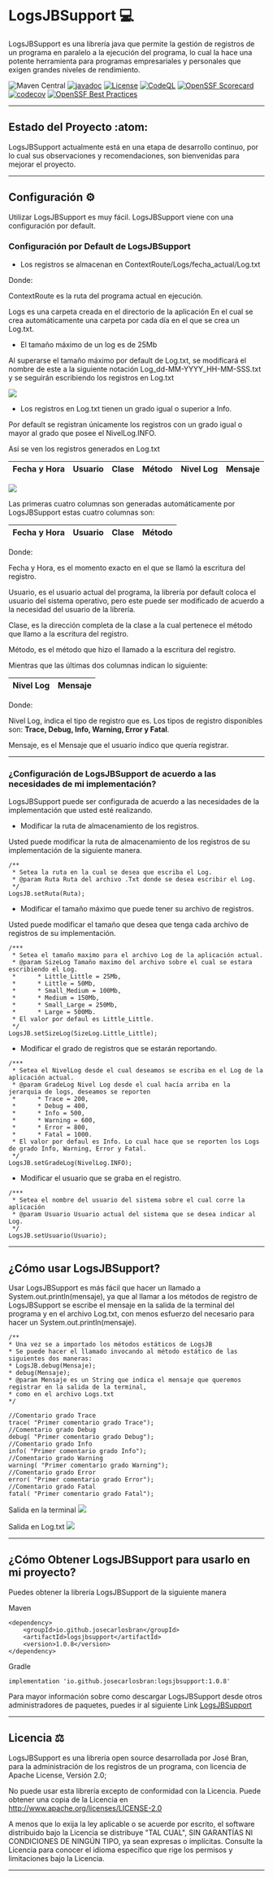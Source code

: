 # LogsJBSupport :computer:

LogsJBSupport es una librería java que permite la gestión de
registros de un programa en paralelo a la ejecución
del programa, lo cual la hace una potente herramienta para programas empresariales y personales
que exigen grandes niveles de rendimiento.

![Maven Central](https://img.shields.io/maven-central/v/io.github.josecarlosbran/logsjbsupport?logo=apachemaven&logoColor=%23C71A36&color=blue&link=https%3A%2F%2Fcentral.sonatype.com%2Fsearch%3Fq%3D%26namespace%3Dio.github.josecarlosbran%26name%logsjbsupport)
[![javadoc](https://javadoc.io/badge2/io.github.josecarlosbran/logsjbsupport/javadoc.svg)](https://javadoc.io/doc/io.github.josecarlosbran/logsjbsupport)
[![License](https://img.shields.io/badge/Licence-Apache%202.0-blue.svg)](LICENSE.md)
[![CodeQL](https://github.com/Jbranadev/LogsJBSupport/actions/workflows/codeql.yml/badge.svg)](https://github.com/Jbranadev/LogsJBSupport/actions/workflows/codeql.yml)
[![OpenSSF Scorecard](https://api.securityscorecards.dev/projects/github.com/Jbranadev/LogsJBSupport/badge)](https://securityscorecards.dev/viewer/?uri=github.com/Jbranadev/LogsJBSupport)
[![codecov](https://codecov.io/gh/Jbranadev/LogsJBSupport/graph/badge.svg?token=sfWzoza3q1)](https://codecov.io/gh/Jbranadev/LogsJBSupport)
[![OpenSSF Best Practices](https://www.bestpractices.dev/projects/7812/badge)](https://www.bestpractices.dev/projects/7812)
* * *

## Estado del Proyecto :atom:

LogsJBSupport actualmente está en una etapa de desarrollo continuo, por lo cual sus observaciones y recomendaciones,
son bienvenidas para mejorar el proyecto.
***

## Configuración :gear:

Utilizar LogsJBSupport es muy fácil. LogsJBSupport viene con una configuración por default.

### Configuración por Default de LogsJBSupport

- Los registros se almacenan en ContextRoute/Logs/fecha_actual/Log.txt

Donde:

ContextRoute es la ruta del programa actual en ejecución.

Logs es una carpeta creada en el directorio de la aplicación
En el cual se crea automáticamente una carpeta por cada día en el que se crea un Log.txt.

- El tamaño máximo de un log es de 25Mb

Al superarse el tamaño máximo por default de Log.txt, se modificará el nombre de este a la siguiente notación
Log_dd-MM-YYYY_HH-MM-SSS.txt y se seguirán escribiendo los registros en Log.txt

![](Imagenes/notacion_logs.png)

- Los registros en Log.txt tienen un grado igual o superior a Info.

Por default se registran únicamente los registros con un grado igual o mayor al grado que posee el NivelLog.INFO.

Así se ven los registros generados en Log.txt

| Fecha y Hora | Usuario | Clase | Método | Nivel Log | Mensaje |
|--------------|---------|-------|--------|-----------|---------|

![](Imagenes/Registros_Log_txt.png)

Las primeras cuatro columnas son generadas automáticamente por LogsJBSupport
estas cuatro columnas son:

| Fecha y Hora | Usuario | Clase | Método |
|--------------|---------|-------|--------|

Donde:

Fecha y Hora, es el momento exacto en el que se llamó la escritura del registro.

Usuario, es el usuario actual del programa, la librería por default coloca el usuario del sistema operativo, pero este
puede
ser modificado de acuerdo a la necesidad del usuario de la librería.

Clase, es la dirección completa de la clase a la cual pertenece el método que llamo a la escritura del registro.

Método, es el método que hizo el llamado a la escritura del registro.

Mientras que las últimas dos columnas indican lo siguiente:

| Nivel Log | Mensaje |
|-----------|---------|

Donde:

Nivel Log, índica el tipo de registro que es. Los tipos de registro disponibles son: **Trace, Debug, Info, Warning,
Error y Fatal**.

Mensaje, es el Mensaje que el usuario índico que quería registrar.
***

### ¿Configuración de LogsJBSupport de acuerdo a las necesidades de mi implementación?

LogsJBSupport puede ser configurada de acuerdo a las necesidades de la implementación que usted esté realizando.

- Modificar la ruta de almacenamiento de los registros.

Usted puede modificar la ruta de almacenamiento de los registros de su implementación de la siguiente manera.

~~~
/**
 * Setea la ruta en la cual se desea que escriba el Log.
 * @param Ruta Ruta del archivo .Txt donde se desea escribir el Log.
 */
LogsJB.setRuta(Ruta);
~~~

- Modificar el tamaño máximo que puede tener su archivo de registros.

Usted puede modificar el tamaño que desea que tenga cada archivo de registros de su implementación.

~~~
/***
 * Setea el tamaño maximo para el archivo Log de la aplicación actual.
 * @param SizeLog Tamaño maximo del archivo sobre el cual se estara escribiendo el Log.
 *      * Little_Little = 25Mb,
 *      * Little = 50Mb,
 *      * Small_Medium = 100Mb,
 *      * Medium = 150Mb,
 *      * Small_Large = 250Mb,
 *      * Large = 500Mb.
 * El valor por defaul es Little_Little.
 */
LogsJB.setSizeLog(SizeLog.Little_Little);
~~~

- Modificar el grado de registros que se estarán reportando.

~~~
/***
 * Setea el NivelLog desde el cual deseamos se escriba en el Log de la aplicación actual.
 * @param GradeLog Nivel Log desde el cual hacía arriba en la jerarquia de logs, deseamos se reporten
 *      * Trace = 200,
 *      * Debug = 400,
 *      * Info = 500,
 *      * Warning = 600,
 *      * Error = 800,
 *      * Fatal = 1000.
 * El valor por defaul es Info. Lo cual hace que se reporten los Logs de grado Info, Warning, Error y Fatal.
 */
LogsJB.setGradeLog(NivelLog.INFO);
~~~

- Modificar el usuario que se graba en el registro.

~~~
/***
 * Setea el nombre del usuario del sistema sobre el cual corre la aplicación
 * @param Usuario Usuario actual del sistema que se desea indicar al Log.
 */
LogsJB.setUsuario(Usuario);
~~~

* * *

## ¿Cómo usar LogsJBSupport?

Usar LogsJBSupport es más fácil que hacer un llamado a System.out.println(mensaje), ya que al llamar a los métodos de
registro
de LogsJBSupport se escribe el mensaje en la salida de la terminal del programa y en el archivo Log.txt, con menos
esfuerzo del necesario
para hacer un System.out.println(mensaje).

~~~
/**
* Una vez se a importado los métodos estáticos de LogsJB
* Se puede hacer el llamado invocando al método estático de las siguientes dos maneras:
* LogsJB.debug(Mensaje);
* debug(Mensaje);
* @param Mensaje es un String que indica el mensaje que queremos registrar en la salida de la terminal,
* como en el archivo Logs.txt
*/
 
//Comentario grado Trace
trace( "Primer comentario grado Trace");
//Comentario grado Debug
debug( "Primer comentario grado Debug");
//Comentario grado Info
info( "Primer comentario grado Info");
//Comentario grado Warning
warning( "Primer comentario grado Warning");
//Comentario grado Error
error( "Primer comentario grado Error");
//Comentario grado Fatal
fatal( "Primer comentario grado Fatal"); 
~~~

Salida en la terminal
![](Imagenes/Terminal_output.png)

Salida en Log.txt
![](Imagenes/Txt_output.png)


* * *

## ¿Cómo Obtener LogsJBSupport para usarlo en mi proyecto?

Puedes obtener la librería LogsJBSupport de la siguiente manera

Maven

~~~
<dependency>
    <groupId>io.github.josecarlosbran</groupId>
    <artifactId>logsjbsupport</artifactId>
    <version>1.0.8</version>
</dependency>
~~~

Gradle

~~~
implementation 'io.github.josecarlosbran:logsjbsupport:1.0.8'
~~~

Para mayor información sobre como descargar LogsJBSupport desde otros
administradores de paquetes, puedes ir al siguiente Link
[LogsJBSupport](https://search.maven.org/artifact/io.github.josecarlosbran/LogsJBSupport)

***

## Licencia :balance_scale:

LogsJBSupport es una librería open source desarrollada por José Bran, para la administración
de los registros de un programa, con licencia de Apache License, Versión 2.0;

No puede usar esta librería excepto de conformidad con la Licencia.
Puede obtener una copia de la Licencia en http://www.apache.org/licenses/LICENSE-2.0

A menos que lo exija la ley aplicable o se acuerde por escrito, el software
distribuido bajo la Licencia se distribuye "TAL CUAL",
SIN GARANTÍAS NI CONDICIONES DE NINGÚN TIPO, ya sean expresas o implícitas.
Consulte la Licencia para conocer el idioma específico que rige los permisos y
limitaciones bajo la Licencia.

***
